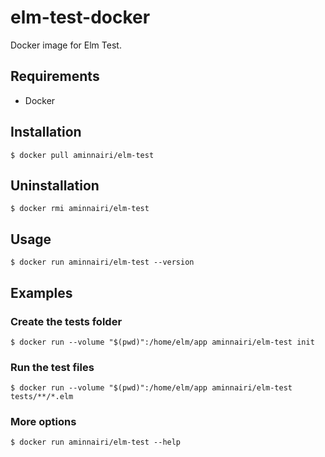 # elm-test-docker

Docker image for Elm Test.

## Requirements

- Docker

## Installation

```console
$ docker pull aminnairi/elm-test
```

## Uninstallation

```console
$ docker rmi aminnairi/elm-test
```

## Usage

```console
$ docker run aminnairi/elm-test --version
```

## Examples

### Create the tests folder

```console
$ docker run --volume "$(pwd)":/home/elm/app aminnairi/elm-test init
```

### Run the test files

```console
$ docker run --volume "$(pwd)":/home/elm/app aminnairi/elm-test tests/**/*.elm
```

### More options

```console
$ docker run aminnairi/elm-test --help
```
